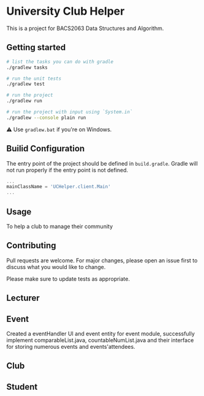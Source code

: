 # University Club Helper

This is a project for BACS2063 Data Structures and Algorithm.

## Getting started

```sh
# list the tasks you can do with gradle
./gradlew tasks

# run the unit tests
./gradlew test

# run the project
./gradlew run

# run the project with input using `System.in`
./gradlew --console plain run
```

⚠ Use `gradlew.bat` if you're on Windows.

## Builid Configuration

The entry point of the project should be defined in `build.gradle`. Gradle will not run properly if the entry point is not defined.

```gradle
...
mainClassName = 'UCHelper.client.Main'
...
```

## Usage

To help a club to manage their community

## Contributing
Pull requests are welcome. For major changes, please open an issue first to discuss what you would like to change.

Please make sure to update tests as appropriate.

## Lecturer

## Event
Created a eventHandler UI and event entity for event module, successfully implement comparableList.java, countableNumList.java and their interface for storing numerous events and events'attendees.

## Club

## Student


